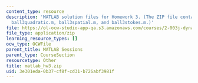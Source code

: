 ```yaml
---
content_type: resource
description: 'MATLAB solution files for Homework 3. (The ZIP file contains: ball3.m,
  ball3quadratic.m, ball3spatial.m, and ball3stokes.m.)'
file: https://ol-ocw-studio-app-qa.s3.amazonaws.com/courses/2-003j-dynamics-and-control-i-fall-2007/3e301eda0b37cf8fcd31b726abf3981f_matlab_hw3.zip
file_type: application/zip
learning_resource_types: []
ocw_type: OCWFile
parent_title: MATLAB Sessions
parent_type: CourseSection
resourcetype: Other
title: matlab_hw3.zip
uid: 3e301eda-0b37-cf8f-cd31-b726abf3981f
---
```

